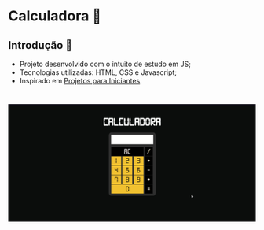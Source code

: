 # Calculadora 🔢

## Introdução 👾
* Projeto desenvolvido com o intuito de estudo em JS;
* Tecnologias utilizadas: HTML, CSS e Javascript;
* Inspirado em [Projetos para Iniciantes](https://github.com/florinpop17/app-ideas).
#
<h1><img src="./github/calculadora.gif"></h1>